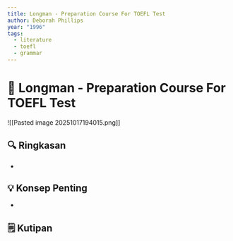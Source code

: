 ```yaml
---
title: Longman - Preparation Course For TOEFL Test
author: Deborah Phillips
year: "1996"
tags:
  - literature
  - toefl
  - grammar
---
```


# 📘 Longman - Preparation Course For TOEFL Test

![[Pasted image 20251017194015.png]]

## 🔍 Ringkasan
-  

## 💡 Konsep Penting
- 

## 🗒️ Kutipan
> 
